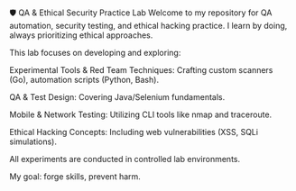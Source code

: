 🛡️ QA & Ethical Security Practice Lab
Welcome to my repository for QA automation, security testing, and ethical hacking practice. I learn by doing, always prioritizing ethical approaches.

This lab focuses on developing and exploring:

Experimental Tools & Red Team Techniques: Crafting custom scanners (Go), automation scripts (Python, Bash).

QA & Test Design: Covering Java/Selenium fundamentals.

Mobile & Network Testing: Utilizing CLI tools like nmap and traceroute.

Ethical Hacking Concepts: Including web vulnerabilities (XSS, SQLi simulations).

All experiments are conducted in controlled lab environments.

My goal: forge skills, prevent harm.
